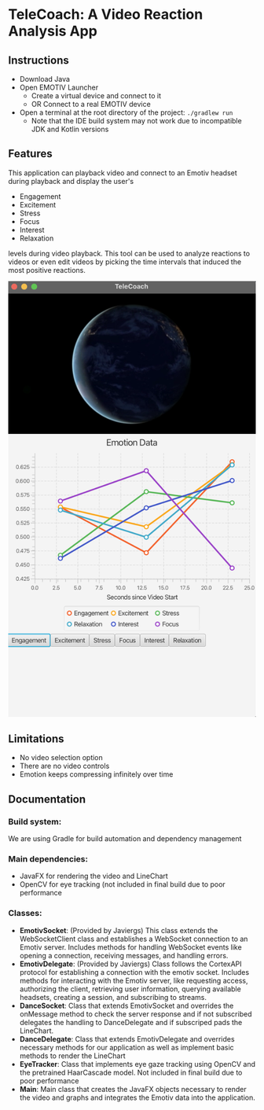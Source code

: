 # TeleCoach: A Video Reaction Analysis App

## Instructions

* Download Java
* Open EMOTIV Launcher
    * Create a virtual device and connect to it
    * OR Connect to a real EMOTIV device
* Open a terminal at the root directory of the project: ```./gradlew run```
    * Note that the IDE build system may not work due to incompatible JDK and Kotlin versions

## Features
This application can playback video and connect to an Emotiv headset during playback and display the user's 
* Engagement
* Excitement
* Stress
* Focus
* Interest
* Relaxation

levels during video playback. This tool can be used to analyze reactions to videos or even edit videos by picking the time intervals that induced the most positive reactions. 

![pic](apppic.png)

## Limitations
* No video selection option
* There are no video controls
* Emotion keeps compressing infinitely over time

## Documentation

### Build system:
We are using Gradle for build automation and dependency management

### Main dependencies:
* JavaFX for rendering the video and LineChart
* OpenCV for eye tracking (not included in final build due to poor performance

### Classes:

* **EmotivSocket**: (Provided by Javiergs) This class extends the WebSocketClient class and establishes a WebSocket connection to an Emotiv server. Includes methods for handling WebSocket events like opening a connection, receiving messages, and handling errors. 
* **EmotivDelegate**: (Provided by Javiergs) Class follows the CortexAPI protocol for establishing a connection with the emotiv socket. Includes methods for interacting with the Emotiv server, like requesting access, authorizing the client, retrieving user information, querying available headsets, creating a session, and subscribing to streams.
* **DanceSocket**: Class that extends EmotivSocket and overrides the onMessage method to check the server response and if not subscribed delegates the handling to DanceDelegate and if subscriped pads the LineChart. 
* **DanceDelegate**: Class that extends EmotivDelegate and overrides necessary methods for our application as well as implement basic methods to render the LineChart
* **EyeTracker**: Class that implements eye gaze tracking using OpenCV and the pretrained HaarCascade model. Not included in final build due to poor performance
* **Main**: Main class that creates the JavaFX objects necessary to render the video and graphs and integrates the Emotiv data into the application. 







